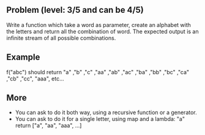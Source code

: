 Problem (level: 3/5 and can be 4/5)
-------
Write a function which take a word as parameter, create an alphabet with the letters and return all the combination 
of word.
The expected output is an infinite stream of all possible combinations.

Example
-------
f("abc")
should return "a" ,"b" ,"c" ,"aa" ,"ab" ,"ac" ,"ba" ,"bb" ,"bc" ,"ca" ,"cb" ,"cc", "aaa", etc...

More
----
* You can ask to do it both way, using a recursive function or a generator.
* You can ask to do it for a single letter, using map and a lambda: "a" return ["a", "aa", "aaa", ...]

